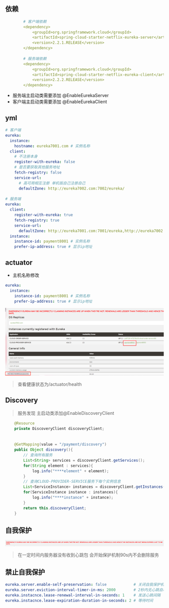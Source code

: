 ## 依赖
```yml
        # 客户端依赖
        <dependency>
            <groupId>org.springframework.cloud</groupId>
            <artifactId>spring-cloud-starter-netflix-eureka-server</artifactId>
            <version>2.2.1.RELEASE</version>
        </dependency>

        # 服务端依赖
        <dependency>
            <groupId>org.springframework.cloud</groupId>
            <artifactId>spring-cloud-starter-netflix-eureka-client</artifactId>
            <version>2.2.2.RELEASE</version>
        </dependency>
```
* 服务端主启动类需要添加 @EnableEurekaServer
* 客户端主启动类需要添加 @EnableEurekaClient

## yml
```yml
# 客户端
eureka:
  instance:
    hostname: eureka7001.com # 实例名称
  client:
    # 不注册本身
    register-with-eureka: false
    # 是否要获取其他服务地址
    fetch-registry: false
    service-url:
      # 高可用相互注册 单机版自己注册自己
      defaultZone: http://eureka7002.com:7002/eureka/

# 服务端
eureka:
  client:
    register-with-eureka: true
    fetch-registry: true
    service-url:
      defaultZone: http://eureka7001.com:7001/eureka,http://eureka7002.com:7002/eureka
  instance:
    instance-id: payment8001 # 实例名称
    prefer-ip-address: true # 显示ip地址
```

## actuator

* 主机名称修改
```yml
eureka:
  instance:
    instance-id: payment8001 # 实例名称
    prefer-ip-address: true # 显示ip地址
```
![actuator](../static/jpg/actuator.png)
>查看健康状态为/actuator/health

## Discovery
>服务发现 主启动类添加@EnableDiscoveryClient
```java
    @Resource
    private DiscoveryClient discoveryClient;


    @GetMapping(value = "/payment/discovery")
    public Object discovery(){
        // 查询所有服务
        List<String> services = discoveryClient.getServices();
        for(String element : services){
            log.info("****element" + element);
        }
        // 查询CLOUD-PROVIDER-SERVICE服务下每个实例信息
        List<ServiceInstance> instances = discoveryClient.getInstances("CLOUD-PROVIDER-SERVICE");
        for(ServiceInstance instance : instances){
            log.info("****instance" + instance);
        }
        return this.discoveryClient;
    }
```
## 自我保护
![自我保护](../static/jpg/eureka自我保护.png)
>在一定时间内服务器没有收到心跳包 会开始保护机制90s内不会删除服务

## 禁止自我保护
```yml
eureka.server.enable-self-preservation: false            # 关闭自我保护机制
eureka.server.eviction-interval-timer-in-ms: 2000        # 2秒内无心跳自动剔除
eureka.instacnce.lease-renewal-interval-in-seconds: 1    # 发送心跳间隔
eureka.instacnce.lease-expiration-duration-in-seconds: 2 # 等待时间
```